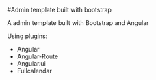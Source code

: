 #Admin template built with bootstrap

A admin template built with Bootstrap and Angular

Using plugins: 
 * Angular
 * Angular-Route
 * Angular.ui
 * Fullcalendar
